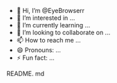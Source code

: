- 👋 Hi, I’m @EyeBrowserr
- 👀 I’m interested in ...
- 🌱 I’m currently learning ...
- 💞️ I’m looking to collaborate on ...
- 📫 How to reach me ...
- 😄 Pronouns: ...
- ⚡ Fun fact: ...

<!---
EyeBrowserr/EyeBrowserr is a ✨ special ✨ repository because its `README.md` (this file) appears on your GitHub profile.
You can click the Preview link to take a look at your changes.
--->
README. md
